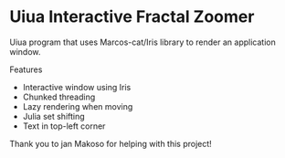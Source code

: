 # Uiua Interactive Fractal Zoomer
Uiua program that uses Marcos-cat/Iris library to render an application window.

Features
  - Interactive window using Iris
  - Chunked threading
  - Lazy rendering when moving
  - Julia set shifting
  - Text in top-left corner

Thank you to jan Makoso for helping with this project!
